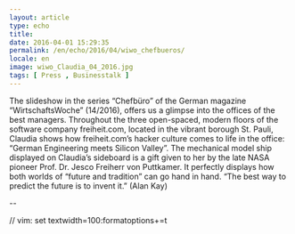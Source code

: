 ```yaml
---
layout: article
type: echo
title:
date: 2016-04-01 15:29:35
permalink: /en/echo/2016/04/wiwo_chefbueros/
locale: en
image: wiwo_Claudia_04_2016.jpg
tags: [ Press , Businesstalk ]
---
```


The slideshow in the series “Chefbüro” of the German magazine “WirtschaftsWoche” (14/2016), offers us a glimpse into the offices of the best managers. Throughout the three open-spaced, modern floors of the software company freiheit.com, located in the vibrant borough St. Pauli, Claudia shows how freiheit.com’s hacker culture comes to life in the office: “German Engineering meets Silicon Valley”. The mechanical model ship displayed on Claudia’s sideboard is a gift given to her by the late NASA pioneer Prof. Dr. Jesco Freiherr von Puttkamer. It perfectly displays how both worlds of “future and tradition” can go hand in hand. “The best way to predict the future is to invent it.” (Alan Kay)

--

// vim: set textwidth=100:formatoptions+=t
